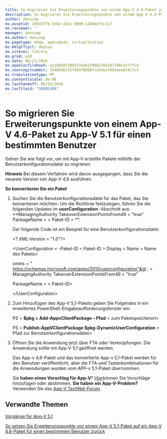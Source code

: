 ```yaml
---
title: So migrieren Sie Erweiterungspunkte von einem App-V 4.6-Paket zu App-V 5.1 für einen bestimmten Benutzer
description: So migrieren Sie Erweiterungspunkte von einem App-V 4.6-Paket zu App-V 5.1 für einen bestimmten Benutzer
author: dansimp
ms.assetid: 19da3776-5ebe-41e1-9890-12b84ef3c1c7
ms.reviewer: ''
manager: dansimp
ms.author: dansimp
ms.pagetype: mdop, appcompat, virtualization
ms.mktglfcycl: deploy
ms.sitesec: library
ms.prod: w10
ms.date: 06/21/2016
ms.openlocfilehash: e2166b0f280153ad62709b21bb3477d0c4277fcd
ms.sourcegitcommit: 354664bc527d93f80687cd2eba70d1eea024c7c3
ms.translationtype: MT
ms.contentlocale: de-DE
ms.lasthandoff: 06/26/2020
ms.locfileid: "10805300"
---
```

# So migrieren Sie Erweiterungspunkte von einem App-V 4.6-Paket zu App-V 5.1 für einen bestimmten Benutzer


Gehen Sie wie folgt vor, um mit App-V erstellte Pakete mithilfe der Benutzerkonfigurationsdatei zu migrieren.

**Hinweis**  Bei diesem Verfahren wird davon ausgegangen, dass Sie die neueste Version von App-V 4,6 ausführen.

**So konvertieren Sie ein Paket**

1. Suchen Sie die Benutzerkonfigurationsdatei für das Paket, das Sie konvertieren möchten. Um die Richtlinie festzulegen, führen Sie die folgenden Updates im **userConfiguration** -Abschnitt aus: **ManagingAuthority TakeoverExtensionPointsFrom46 = "true" PackageName = &lt; Paket-ID &gt; **.

   Der folgende Code ist ein Beispiel für eine Benutzerkonfigurationsdatei:

   &lt;? XML-Version = "1.0"?&gt;

   &lt;UserConfiguration &lt; -Paket-ID = Paket-ID &gt; Display &lt; Name = Name des Pakets&gt;

   xmlns = " <https://schemas.microsoft.com/appv/2010/userconfiguration"&gt> ; &lt; ManagingAuthority TakeoverExtensionPointsFrom46 = "true"

   PackageName = &lt; Paket-ID&gt;

   &lt;/UserConfiguration&gt;

2. Zum Hinzufügen des App-V 5,1-Pakets geben Sie Folgendes in ein erweitertes PowerShell-Eingabeaufforderungsfenster ein:

   PS &gt; **$pkg = Add-AppvClientPackage – Pfad** &lt; zum Paketspeicherort&gt;

   PS &gt; **Publish-AppVClientPackage $pkg-DynamicUserConfiguration** &lt; Pfad zur Benutzerkonfigurationsdatei&gt;

3. Öffnen Sie die Anwendung jetzt über FTA oder Verknüpfungen. Die Anwendung sollte mit App-V 5,1 geöffnet werden.

   Das App-v 4,6-Paket und das konvertierte App-v 5,1-Paket werden für den Benutzer veröffentlicht, aber die FTA-und Tastenkombinationen für die Anwendungen wurden vom APP-v 5,1-Paket übernommen.

   Sie **haben einen Vorschlag für App-V**? [Hier](http://appv.uservoice.com/forums/280448-microsoft-application-virtualization)können Sie Vorschläge hinzufügen oder abstimmen. **Sie haben ein App-V-Problem?** Verwenden Sie das [App-V TechNet-Forum](https://social.technet.microsoft.com/Forums/home?forum=mdopappv).

## Verwandte Themen


[Vorgänge für App-V 5.1](operations-for-app-v-51.md)

[So setzen Sie Erweiterungspunkte von einem App-V 5.1-Paket auf ein App-V 4.6-Paket für einen bestimmten Benutzer zurück](how-to-revert-extension-points-from-an-app-v-51-package-to-an-app-v-46-package-for-a-specific-user.md)

 

 






